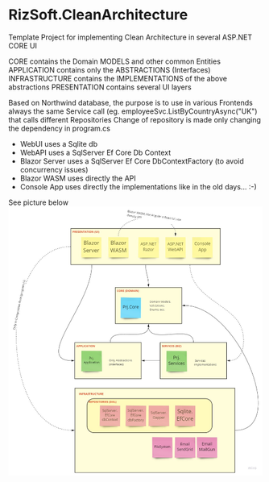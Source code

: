 # RizSoft.CleanArchitecture
Template Project for implementing Clean Architecture in several ASP.NET CORE UI

CORE contains the Domain MODELS and other common Entities
APPLICATION contains only the ABSTRACTIONS (Interfaces)
INFRASTRUCTURE contains the IMPLEMENTATIONS of the above abstractions
PRESENTATION contains several UI layers

Based on Northwind database, the purpose is to use in various Frontends always the same Service call (eg. employeeSvc.ListByCountryAsync("UK") that calls different Repositories
Change of repository is made only changing the dependency in program.cs

- WebUI uses a Sqlite db
- WebAPI uses a SqlServer Ef Core Db Context
- Blazor Server uses a  SqlServer Ef Core DbContextFactory (to avoid concurrency issues)
- Blazor WASM uses directly the API
- Console App uses directly the implementations like in the old days... :-)

See picture below
![Alt text](Ausil/CleanArchitecture.jpg?raw=true "My Clean Architecture Schema")

